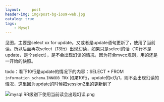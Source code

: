 ```yaml
---
layout:     post
header-img: img/post-bg-ios9-web.jpg
catalog: true
tags:
    - Mysql
---
```

见图，主要是select xx for update，又或者是update语句更新了，使用了当前读。所以后面再次select（13行）出现幻读，如果只是select的话（10行不是update，是个select），是不会出现幻读的情况，因为符合mvcc规则，用的还是一开始的快照。

todo：看下10行是update的情况下的内容：SELECT * FROM `information_schema`.`INNODB_TRX`
如果10行，update的id为1，则不会出现幻读的情况，这里因为update的时候把session2里的更新到了

![mysql RR级别下使用当前读会出现幻读.png](https://blog.fancylab.top/img/mysql-rr.png)
